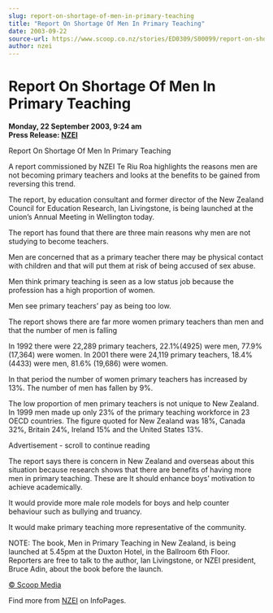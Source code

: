 ```yaml
---
slug: report-on-shortage-of-men-in-primary-teaching
title: "Report On Shortage Of Men In Primary Teaching"
date: 2003-09-22
source-url: https://www.scoop.co.nz/stories/ED0309/S00099/report-on-shortage-of-men-in-primary-teaching.htm
author: nzei
---
```

Report On Shortage Of Men In Primary Teaching
=============================================

**Monday, 22 September 2003, 9:24 am**  
**Press Release: [NZEI](https://info.scoop.co.nz/NZEI)**

Report On Shortage Of Men In Primary Teaching

A report commissioned by NZEI Te Riu Roa highlights the reasons men are not becoming primary teachers and looks at the benefits to be gained from reversing this trend.

The report, by education consultant and former director of the New Zealand Council for Education Research, Ian Livingstone, is being launched at the union’s Annual Meeting in Wellington today.

The report has found that there are three main reasons why men are not studying to become teachers.

Men are concerned that as a primary teacher there may be physical contact with children and that will put them at risk of being accused of sex abuse.

Men think primary teaching is seen as a low status job because the profession has a high proportion of women.

Men see primary teachers’ pay as being too low.

The report shows there are far more women primary teachers than men and that the number of men is falling

In 1992 there were 22,289 primary teachers, 22.1%(4925) were men, 77.9% (17,364) were women. In 2001 there were 24,119 primary teachers, 18.4% (4433) were men, 81.6% (19,686) were women.

In that period the number of women primary teachers has increased by 13%. The number of men has fallen by 9%.

The low proportion of men primary teachers is not unique to New Zealand. In 1999 men made up only 23% of the primary teaching workforce in 23 OECD countries. The figure quoted for New Zealand was 18%, Canada 32%, Britain 24%, Ireland 15% and the United States 13%.

Advertisement - scroll to continue reading





The report says there is concern in New Zealand and overseas about this situation because research shows that there are benefits of having more men in primary teaching. These are It should enhance boys’ motivation to achieve academically.

It would provide more male role models for boys and help counter behaviour such as bullying and truancy.

It would make primary teaching more representative of the community.

NOTE: The book, Men in Primary Teaching in New Zealand, is being launched at 5.45pm at the Duxton Hotel, in the Ballroom 6th Floor. Reporters are free to talk to the author, Ian Livingstone, or NZEI president, Bruce Adin, about the book before the launch.  

[© Scoop Media](http://www.scoop.co.nz/about/terms.html)

Find more from [NZEI](https://info.scoop.co.nz/NZEI) on InfoPages.